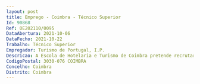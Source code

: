 ```yaml
--- 
layout: post
title: Emprego - Coimbra - Técnico Superior
Id: 90868
Ref: OE202110/0095
DataAbertura: 2021-10-06
DataFecho: 2021-10-22
Trabalho: Técnico Superior
Empregador: Turismo de Portugal, I.P.
Descricao: A Escola de Hotelaria e Turismo de Coimbra pretende recrutar em regime de mobilidade interna um técnico superior para desempenhar as seguintes funções a) Elaboração de propostas de aquisição de bens diversos e de serviços de manutenção de equipamentos e instalações (diagnósticos de situação, orçamentação consulta de preços e proposta de aquisição, acompanhamento e avaliação) b) Coordenação da manutenção geral de equipamentos e infraestruturas (inclui áreas hoteleiras) c) Coordenação da manutenção de espaços exteriores, inclui jardins d) Gestão de contratos de manutenção e outros, nomeadamente extintores, controlo de pragas, etc.
CodigoPostal: 3030-076 COIMBRA
Concelho: Coimbra
Distrito: Coimbra
--- 
```

